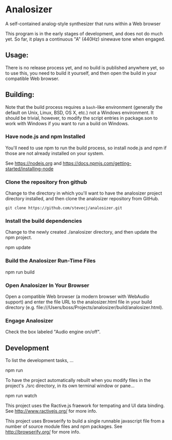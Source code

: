 # Analosizer

A self-contained analog-style synthesizer that runs within a Web browser

This program is in the early stages of development, and does not do
much yet.  So far, it plays a continuous "A" (440Hz) sinewave tone when
engaged.

## Usage:

There is no release process yet, and no build is published anywhere yet,
so to use this, you need to build it yourself, and then open the build
in your compatible Web browser.

## Building:

Note that the build process requires a `bash`-like environment (generally
the default on Unix, Linux, BSD, OS X, etc.) not a Windows environment.
It should be trivial, however, to modify the script entries in package.son
to work with Windows if you want to run a build on Windows.

### Have node.js and npm Installed

You'll need to use npm to run the build process, so install node.js and
npm if those are not already installed on your system.

See https://nodejs.org and
https://docs.npmjs.com/getting-started/installing-node

### Clone the repository fron github

Change to the directory in which you'll want to have the analosizer
project directory installed, and then clone the analosizer repository
from GitHub.

    git clone https://github.com/stevecj/analosizer.git

### Install the build dependencies

Change to the newly created ./analosizer directory, and then update the
npm project.

   npm update

### Build the Analosizer Run-Time Files

   npm run build

### Open Analosizer In Your Browser

Open a compatible Web browser (a modern browser with WebAudio support) and
enter the file URL to the analosizer.html file in your build directory
(e.g. file:///Users/boss/Projects/analosizer/build/analosizer.html).

### Engage Analosizer

Check the box labeled "Audio engine on/off".

## Development

To list the development tasks, ...

   npm run

To have the project automatically rebuilt when you modify files in the
project's ./src directory, in its own terminal window or pane...

   npm run watch

This project uses the Ractive.js fraework for tempating and UI data
binding.  See http://www.ractivejs.org/ for more info.

This project uses Browserify to build a single runnable javascript file
from a number of source module files and npm packages.  See
http://browserify.org/ for more info.
